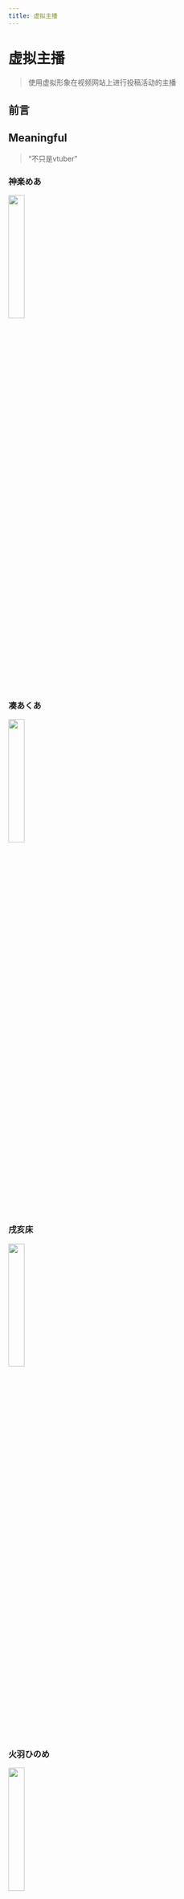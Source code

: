 ```yaml
---
title: 虚拟主播
---
```


# 虚拟主播

>使用虚拟形象在视频网站上进行投稿活动的主播

## 前言

## Meaningful
>“不只是vtuber”
### 神楽めあ
<img src="https://pic.imgdb.cn/item/62db4df0f54cd3f9378c1521.png" width=25% />

### 凑あくあ
<img src="https://pic.imgdb.cn/item/62db4df0f54cd3f9378c156c.png" width=25% />

### 戌亥床
<img src="https://pic.imgdb.cn/item/62db4df0f54cd3f9378c15eb.png" width=25% />

### 火羽ひのめ
<img src="https://pic.imgdb.cn/item/62db4df0f54cd3f9378c1561.png" width=25% />

### 绊爱
<img src="https://img.moegirl.org.cn/common/thumb/4/4a/Kizunaai_thumb.png/150px-Kizunaai_thumb.png" width=25%>

[“嗨多磨！这里是想和更多人建立羁绊的KizunaAI～”](https://faiimea.github.io/mkdocs-site/Life/vtubers/kizuno/)

## Extraordinary
>“超高校级别的虚拟主播”

### 夏色祭
### 宝钟玛琳
### 犬山玉姬
### 梅丽莎·金莲花
### 龙胆尊
### 文野环
### 笹木咲
### 安洁·卡特莉娜
### 时雨羽衣
### 珈乐

## Interesting
>“有趣的灵魂水陆两栖”

### Nijisanji

### Hololive

### Others